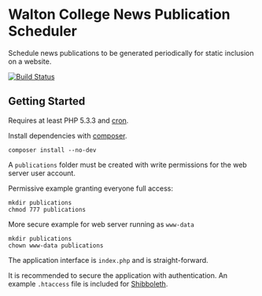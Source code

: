 # Walton College News Publication Scheduler

Schedule news publications to be generated periodically for static inclusion
on a website.

[![Build Status][4]][3]

## Getting Started

Requires at least PHP 5.3.3 and [cron][2].

Install dependencies with [composer][1].

    composer install --no-dev

A `publications` folder must be created with write permissions for the
web server user account.

Permissive example granting everyone full access:

    mkdir publications
    chmod 777 publications

More secure example for web server running as `www-data`

    mkdir publications
    chown www-data publications

The application interface is `index.php` and is straight-forward.

It is recommended to secure the application with authentication.
An example `.htaccess` file is included for [Shibboleth][5].

[1]:https://getcomposer.org/
[2]:https://en.wikipedia.org/wiki/Cron
[3]:https://travis-ci.org/razorbacks/walton-news-publication-scheduler
[4]:https://travis-ci.org/razorbacks/walton-news-publication-scheduler.svg?branch=master
[5]:https://shibboleth.net/
